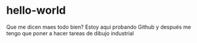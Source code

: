 # hello-world

Que me dicen maes todo bien?
Estoy aqui probando Github y después me tengo que poner a hacer tareas de dibujo industrial

